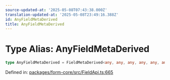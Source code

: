 ```yaml
---
source-updated-at: '2025-05-08T07:43:38.000Z'
translation-updated-at: '2025-05-08T23:49:16.388Z'
id: AnyFieldMetaDerived
title: AnyFieldMetaDerived
---
```


<!-- DO NOT EDIT: this page is autogenerated from the type comments -->

# Type Alias: AnyFieldMetaDerived

```ts
type AnyFieldMetaDerived = FieldMetaDerived<any, any, any, any, any, any, any, any, any, any, any, any, any, any, any, any, any>;
```

Defined in: [packages/form-core/src/FieldApi.ts:665](https://github.com/TanStack/form/blob/main/packages/form-core/src/FieldApi.ts#L665)
